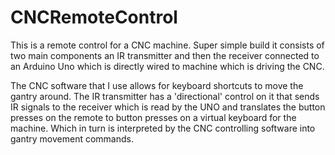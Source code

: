 # CNCRemoteControl 

This is a remote control for a CNC machine.   Super simple build it consists of two main components an IR transmitter and then the receiver connected to an Arduino Uno which is directly wired to machine which is driving the CNC.

The CNC software that I use allows for keyboard shortcuts to move the gantry around.  The IR transmitter has a 'directional' control on it that sends IR signals to the receiver which is read by the UNO and translates the button presses on the remote to button presses on a virtual keyboard for the machine.  Which in turn is interpreted by the CNC controlling software into gantry movement commands.
